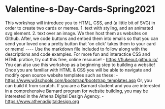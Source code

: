 # Valentine-s-Day-Cards-Spring2021
This workshop will introduce you to HTML, CSS, and (a little bit of SVG) in order to create two cards or memes.  1. text with styling, and an animated svg element.  2. text over an image.   We then host them as websites on Github. After, we code buttons and embed them into emails so that you can send your loved one a pretty button that 'on click' takes them to your card or meme!  ----  Use the markdown file included to follow along with the descriptions and code examples.    For more fun and interactice CSS and HTML pratice, try out this free, online resource!   - https://flukeout.github.io/    You can also use this workshop as a beginning step to building a website!   Once you are familiar with HTML &amp; CSS you will be able to navigate and modify open source website templates such as these:    - https://www.w3schools.com/bootstrap/bootstrap_templates.asp    Or, you can build it from scratch.  If you are a Barnard student and you are interested in a comprehensive Barnard program for website building, you may be interested in the Athena Digital Design Agency.   - https://www.athenadigitaldesign.org
